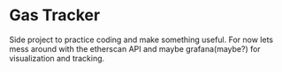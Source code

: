 # Gas Tracker

Side project to practice coding and make something useful. For now lets mess around with the etherscan API and maybe grafana(maybe?) for visualization and tracking.

